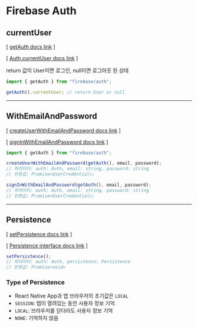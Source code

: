 # Firebase Auth

## currentUser

[ [getAuth docs link](https://firebase.google.com/docs/reference/js/auth?authuser=0#getauth) ]

[ [Auth.currentUser docs link](https://firebase.google.com/docs/reference/js/auth.auth?authuser=0#authcurrentuser) ]

return 값이 User이면 로그인, null이면 로그아웃 된 상태

```jsx
import { getAuth } from "firebase/auth";

getAuth().currentUser; // return User or null
```

---

## WithEmailAndPassword

[ [createUserWithEmailAndPassword docs link](https://firebase.google.com/docs/reference/js/auth.md?authuser=0#createuserwithemailandpassword) ]

[ [signInWithEmailAndPassword docs link](https://firebase.google.com/docs/reference/js/auth.md?authuser=0#signinwithemailandpassword) ]

```jsx
import { getAuth } from "firebase/auth";

createUserWithEmailAndPassword(getAuth(), email, password);
// 파라미터: auth: Auth, email: string, password: string
// 반환값: Promise<UserCredential>;

signInWithEmailAndPassword(getAuth(), email, password);
// 파라미터: auth: Auth, email: string, password: string
// 반환값: Promise<UserCredential>;
```

---

## Persistence

[ [setPersistence docs link](https://firebase.google.com/docs/reference/js/auth.md?authuser=0#setpersistence) ]

[ [Persistence interface docs link](https://firebase.google.com/docs/reference/js/auth.persistence.md?authuser=0#properties) ]

```jsx
setPersistence();
// 파라미터: auth: Auth, persistence: Persistence
// 반환값: Promise<void>
```

### Type of Persistence

- React Native App과 앱 브라우저의 초기값은 `LOCAL`
- `SESSION`: 탭이 열려있는 동안 사용자 정보 기억
- `LOCAL`: 브라우저를 닫더라도 사용자 정보 기억
- `NONE`: 기억하지 않음